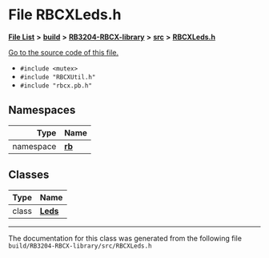 
# File RBCXLeds.h


[**File List**](files.md) **>** [**build**](dir_4fef79e7177ba769987a8da36c892c5f.md) **>** [**RB3204-RBCX-library**](dir_6e2f6bf38ad600996f360c484704d30b.md) **>** [**src**](dir_2fb57cfb6554052417264f60890e0af6.md) **>** [**RBCXLeds.h**](_r_b_c_x_leds_8h.md)

[Go to the source code of this file.](_r_b_c_x_leds_8h_source.md)



* `#include <mutex>`
* `#include "RBCXUtil.h"`
* `#include "rbcx.pb.h"`









## Namespaces

| Type | Name |
| ---: | :--- |
| namespace | [**rb**](namespacerb.md) <br> |

## Classes

| Type | Name |
| ---: | :--- |
| class | [**Leds**](classrb_1_1_leds.md) <br> |














------------------------------
The documentation for this class was generated from the following file `build/RB3204-RBCX-library/src/RBCXLeds.h`